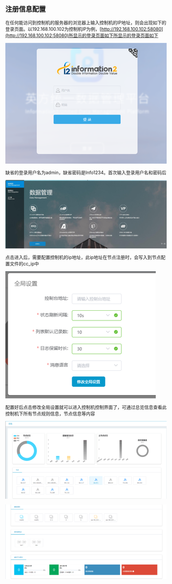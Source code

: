 ## 注册信息配置

在任何能访问到控制机的服务器的浏览器上输入控制机的IP地址，则会出现如下的登录页面。以192.168.100.102为控制机IP为例，[http://192.168.100.102:58080](http://192.168.100.102:58080)所显示的登录页面如下所显示的登录页面如下

![](/assets/V7.1.2019010805.png)

缺省的登录用户名为admin，缺省密码是Info1234。首次输入登录用户名和密码后

![](/assets/V7.1.2019010807.jpg)

点击进入后，需要配置控制机的ip地址，此ip地址在节点注册时，会写入到节点配置文件的cc_ip中

![](/assets/V7.1.2019010806.png)

配置好后点击修改全局设置就可以进入控制机控制界面了，可通过总览信息查看此控制机下所有节点规则信息，节点信息等内容


![](/assets/V7.1.2019010901.png)

![](/assets/V7.1.2019010902.png)






